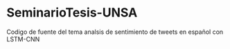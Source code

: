 # SeminarioTesis-UNSA
Codigo de fuente del tema analsis de sentimiento de tweets en español con LSTM-CNN
